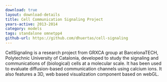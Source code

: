 ```yaml
---
download: true
layout: download-details
title: Cell Communication Signaling Project
years-active: 2013-2014
category: models
tags: standalone omnetpp4
github-url: https://github.com/dhuertas/cell-signaling
---
```


CellSignaling is a research project from GRXCA group at BarcelonaTECH,
Polytechnic University of Catalonia, developed to study the signaling and
communications of (biological) cells at a molecular scale. It has been used to
evaluate diffusion-based communication channels using calcium ions. It also
features a 3D, web based visualization component based on webGL.
